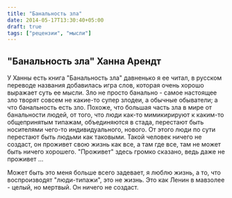 ```yaml
---
title: "Банальность зла"
date: 2014-05-17T13:30:40+05:00
draft: true
tags: ["рецензии", "мысли"]
---
```


## "Банальность зла" Ханна Арендт

У Ханны есть книга "Банальность зла" давненько я ее читал, в русском переводе названия добавилась игра слов, которая очень хорошо выражает суть ее мысли. 
Зло не просто банально - самое настоящее зло творят совсем не какие-то супер злодеи, а обычные обыватели; а что банальность есть зло. 
Похоже, что большая часть зла в мире от банальности людей, от того, что люди как-то мимикирируют к каким-то общепринятым типажам, объединяются в стада, перестают быть носителями чего-то индивидуального, нового. 
От этого люди по сути перестают быть людьми как таковыми. 
Такой человек ничего не создаст, он проживет свою жизнь как все, а там где все, там не может быть ничего хорошего. 
"Проживет" здесь громко сказано, ведь даже не проживет ... 

Может быть это меня больше всего задевает, я люблю жизнь, а то, что воспроизводят "люди-типажи", это не жизнь. 
Это как Ленин в мавзолее - целый, но мертвый. Он ничего не создаст.